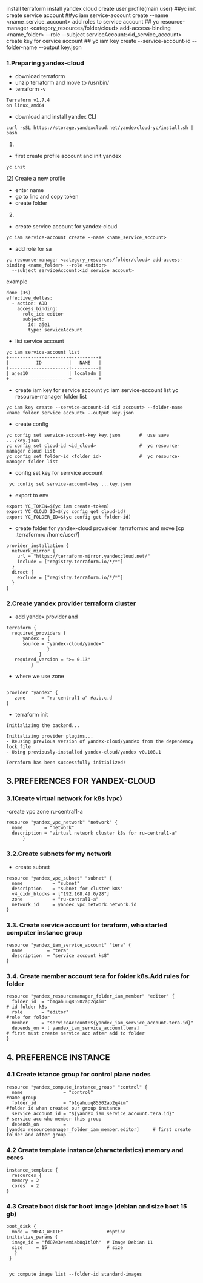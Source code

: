 install terraform
install yandex cloud
create user profile(main user) ##yc init
create service account ##yc iam service-account create --name <name_service_account>
add roles to service account ## yc resource-manager <category_resources/folder/cloud> add-access-binding <name_folder> --role <editor> 
  --subject serviceAccount:<id_service_account>
create key for cervice account  ## yc iam key create --service-account-id <id account> --folder-name <name folder service account> --output key.json



### 1.Preparing yandex-cloud 

- download terraform 
- unzip terraform and move to /usr/bin/
- terraform -v
```
Terraform v1.7.4
on linux_amd64
```
- download and install yandex CLI
```
curl -sSL https://storage.yandexcloud.net/yandexcloud-yc/install.sh | bash
```
1)
- first create  profile account and init yandex
```
yc init
```
[2] Create a new profile
- enter name
- go to linc and copy token
- create folder
2)
- create service account for yandex-cloud
```
yc iam service-account create --name <name_service_account>
```
- add role for sa
```
yc resource-manager <category_resources/folder/cloud> add-access-binding <name_folder> --role <editor> 
  --subject serviceAccount:<id_service_account>
```
example 
```
done (3s)
effective_deltas:
  - action: ADD
    access_binding:
      role_id: editor
      subject:
        id: aje1
        type: serviceAccount
```

- list service account
```
yc iam service-account list
+----------------------+----------+
|          ID          |   NAME   |
+----------------------+----------+
| ajes10               | localadm |
+----------------------+----------+
```
- create iam key for service account
yc iam service-account list <id acc>
yc resource-manager folder list <folder id>
```
yc iam key create --service-account-id <id account> --folder-name <name folder service account> --output key.json
```

- create config
```
yc config set service-account-key key.json       #  use save .../key.json
yc config set cloud-id <id_cloud>                #  yc resource-manager cloud list
yc config set folder-id <folder id>              #  yc resource-manager folder list
```
- config set key for serrvice account
```
 yc config set service-account-key ...key.json
```
- export to env
```
export YC_TOKEN=$(yc iam create-token)
export YC_CLOUD_ID=$(yc config get cloud-id)
export YC_FOLDER_ID=$(yc config get folder-id)
```
- create folder for yandex-cloud provaider .terraformrc and move [cp .terraformrc /home/user/]
```
provider_installation {
  network_mirror {
    url = "https://terraform-mirror.yandexcloud.net/"
    include = ["registry.terraform.io/*/*"]
  }
  direct {
    exclude = ["registry.terraform.io/*/*"]
  }
}

```
### 2.Create yandex provider terraform cluster

- add yandex provider and 
```
terraform {
  required_providers {
      yandex = {
      source = "yandex-cloud/yandex"
               }
            } 
   required_version = ">= 0.13"
         }

```
- where we use zone
```

provider "yandex" {
   zone      = "ru-central1-a" #a,b,c,d
}
```
- terraform init
```
Initializing the backend...

Initializing provider plugins...
- Reusing previous version of yandex-cloud/yandex from the dependency lock file
- Using previously-installed yandex-cloud/yandex v0.108.1

Terraform has been successfully initialized!
```
## 3.PREFERENCES FOR YANDEX-CLOUD              
###  3.1Create virtual network for k8s (vpc)
-create vpc zone ru-central1-a
```
resource "yandex_vpc_network" "network" {
  name        = "network"
  description = "virtual network cluster k8s for ru-central1-a"
      }
```
###  3.2.Create subnets for my network
- create subnet 
```
resource "yandex_vpc_subnet" "subnet" {
  name           = "subnet"
  description    = "subnet for cluster k8s"
  v4_cidr_blocks = ["192.168.49.0/28"]
  zone           = "ru-central1-a"
  network_id     = yandex_vpc_network.network.id
}
```
### 3.3. Create service account for teraform, who started computer instance group
```
resource "yandex_iam_service_account" "tera" {
  name         = "tera"
  description  = "service account ks8"
}
```
### 3.4. Create member account tera for folder k8s.Add rules for folder
```
resource "yandex_resourcemanager_folder_iam_member" "editor" {
  folder_id  = "b1gahuuq85502ap2q4im"                                    # id folder k8s
  role       = "editor"                                                  #role for folder
  member     = "serviceAccount:${yandex_iam_service_account.tera.id}"    
  depends_on = [ yandex_iam_service_account.tera]                        # first must create service acc after add to folder
}
```
## 4. PREFERENCE INSTANCE 
### 4.1 Create istance group for control plane nodes
```
resource "yandex_compute_instance_group" "control" {
  name               = "control"                                             #name group
  folder_id          = "b1gahuuq85502ap2q4im"                                #folder id when created our group instance
  service_account_id = "${yandex_iam_service_account.tera.id}"               # service acc who member this group
  depends_on         = [yandex_resourcemanager_folder_iam_member.editor]     # first create folder and after group
```
### 4.2 Create template instance(characteristics) memory and cores
```
instance_template {
  resources {
  memory = 2
  cores  = 2
}
```
### 4.3 Create boot disk for  boot image (debian and size boot 15 gb)
```
boot_disk {
  mode = "READ_WRITE"                #option 
initialize_params {
  image_id = "fd87e3vsemiab8q1tl0h"  # Image Debian 11
  size     = 15                      # size
   }
 }


 yc compute image list --folder-id standard-images
